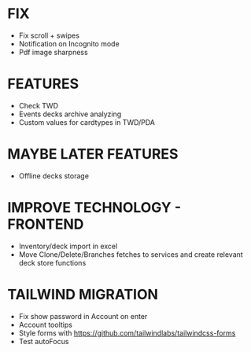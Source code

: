 # FIX
- Fix scroll + swipes
- Notification on Incognito mode
- Pdf image sharpness

# FEATURES
- Check TWD
- Events decks archive analyzing
- Custom values for cardtypes in TWD/PDA

# MAYBE LATER FEATURES
- Offline decks storage

# IMPROVE TECHNOLOGY - FRONTEND
- Inventory/deck import in excel
- Move Clone/Delete/Branches fetches to services and create relevant deck store functions

# TAILWIND MIGRATION
- Fix show password in Account on enter
- Account tooltips
- Style forms with https://github.com/tailwindlabs/tailwindcss-forms
- Test autoFocus
